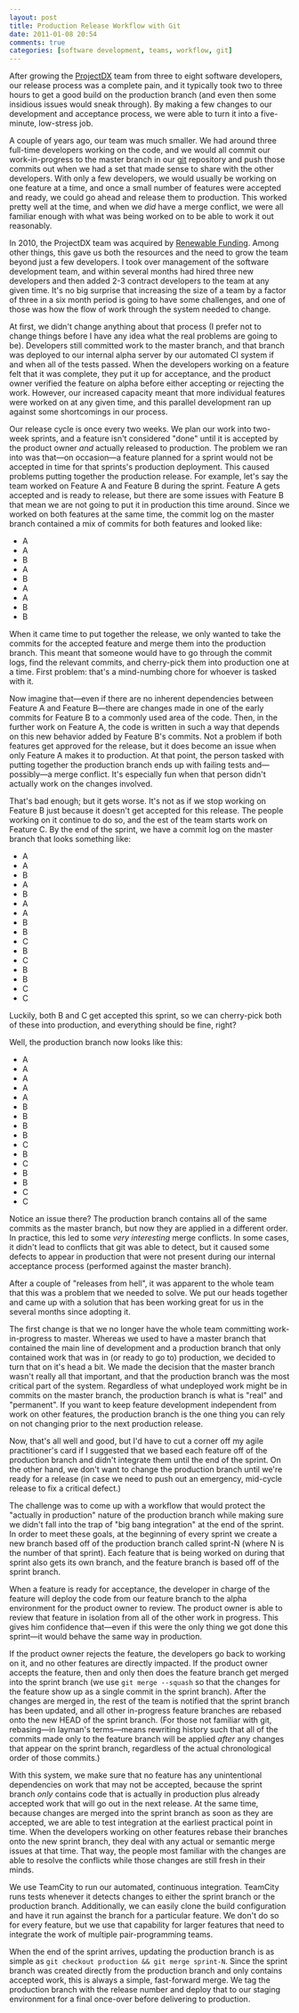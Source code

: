 ```yaml
---
layout: post
title: Production Release Workflow with Git
date: 2011-01-08 20:54
comments: true
categories: [software development, teams, workflow, git]
---
```


After growing the [ProjectDX](http://www.projectdx.com) team from three to
eight software developers, our release process was a complete pain, and it
typically took two to three hours to get a good build on the production branch
(and even then some insidious issues would sneak through). By making a few
changes to our development and acceptance process, we were able to turn it
into a five-minute, low-stress job.

<!-- more -->

A couple of years ago, our team was much smaller. We had around three
full-time developers working on the code, and we would all commit our
work-in-progress to the master branch in our [git](http://git-scm.com/)
repository and push those commits out when we had a set that made sense to
share with the other developers. With only a few developers, we would usually
be working on one feature at a time, and once a small number of features were
accepted and ready, we could go ahead and release them to production. This
worked pretty well at the time, and when we *did* have a merge conflict, we
were all familiar enough with what was being worked on to be able to work it
out reasonably.

In 2010, the ProjectDX team was acquired by [Renewable
Funding](http://www.renewfund.com). Among other things, this gave us both the
resources and the need to grow the team beyond just a few developers. I took
over management of the software development team, and within several months
had hired three new developers and then added 2-3 contract developers to the team
at any given time. It's no big surprise that increasing the size of a team by
a factor of three in a six month period is going to have some challenges, and
one of those was how the flow of work through the system needed to
change.

At first, we didn't change anything about that process (I prefer not to change
things before I have any idea what the real problems are going to be).
Developers still committed work to the master branch, and that branch was
deployed to our internal alpha server by our automated CI system if and when
all of the tests passed. When the developers working on a feature felt that it
was complete, they put it up for acceptance, and the product owner verified
the feature on alpha before either accepting or rejecting the work. However,
our increased capacity meant that more individual features were worked on at
any given time, and this parallel development ran up against some shortcomings
in our process.

Our release cycle is once every two weeks. We plan our work into two-week
sprints, and a feature isn't considered "done" until it is accepted by the
product owner *and* actually released to production. The problem we ran into
was that—on occasion—a feature planned for a sprint would not be accepted in
time for that sprints's production deployment. This caused problems putting
together the production release. For example, let's say the team worked on
Feature A and Feature B during the sprint. Feature A gets accepted and is
ready to release, but there are some issues with Feature B that mean we are
not going to put it in production this time around. Since we worked on both
features at the same time, the commit log on the master branch contained a mix
of commits for both features and looked like:

  * A
  * A
  * B
  * A
  * B
  * A
  * A
  * B
  * B

When it came time to put together the release, we only wanted to take the
commits for the accepted feature and merge them into the production branch. This
meant that someone would have to go through the commit logs, find the relevant
commits, and cherry-pick them into production one at a time. First problem:
that's a mind-numbing chore for whoever is tasked with it.

Now imagine that—even if there are no inherent dependencies between Feature A
and Feature B—there are changes made in one of the early commits for Feature B
to a commonly used area of the code. Then, in the further work on Feature A,
the code is written in such a way that depends on this new behavior added by
Feature B's commits. Not a problem if both features get approved for the
release, but it does become an issue when only Feature A makes it to
production. At that point, the person tasked with putting together the
production branch ends up with failing tests and—possibly—a merge conflict.
It's especially fun when that person didn't actually work on the changes
involved.

That's bad enough; but it gets worse. It's not as if we stop working on
Feature B just because it doesn't get accepted for this release. The people
working on it continue to do so, and the est of the team starts work on
Feature C. By the end of the sprint, we have a commit log on the master branch
that looks something like:

  * A
  * A
  * B
  * A
  * B
  * A
  * A
  * B
  * B
  * C
  * B
  * C
  * B
  * B
  * C
  * C

Luckily, both B and C get accepted this sprint, so we can cherry-pick both of
these into production, and everything should be fine, right?

Well, the production branch now looks like this:

  * A
  * A
  * A
  * A
  * A
  * B
  * B
  * B
  * B
  * C
  * B
  * C
  * B
  * B
  * C
  * C

Notice an issue there? The production branch contains all of the same commits
as the master branch, but now they are applied in a different order. In
practice, this led to some *very interesting* merge conflicts. In
some cases, it didn't lead to conflicts that git was able to detect, but it
caused some defects to appear in production that were not present during our
internal acceptance process (performed against the master branch).

After a couple of "releases from hell", it was apparent to the whole team
that this was a problem that we needed to solve. We put our heads together and
came up with a solution that has been working great for us in the several
months since adopting it.

The first change is that we no longer have the whole team committing
work-in-progress to master. Whereas we used to have a master branch that
contained the main line of development and a production branch that only
contained work that was in (or ready to go to) production, we decided to turn
that on it's head a bit. We made the decision that the master branch wasn't
really all that important, and that the production branch was the most
critical part of the system. Regardless of what undeployed work might be in
commits on the master branch, the production branch is what is "real" and
"permanent". If you want to keep feature development independent from work on
other features, the production branch is the one thing you can rely on not
changing prior to the next production release.

Now, that's all well and good, but I'd have to cut a corner off my agile
practitioner's card if I suggested that we based each feature off of the
production branch and didn't integrate them until the end of the sprint.
On the other hand, we don't want to change the production branch until we're
ready for a release (in case we need to push out an emergency, mid-cycle
release to fix a critical defect.)

The challenge was to come up with a workflow that would protect the "actually
in production" nature of the production branch while making sure we didn't
fall into the trap of "big bang integration" at the end of the sprint.
In order to meet these goals, at the beginning of every sprint we
create a new branch based off of the production branch called sprint-N (where
N is the number of that sprint). Each feature that is being worked on during
that sprint also gets its own branch, and the feature branch is based off of the
sprint branch.

When a feature is ready for acceptance, the developer in charge of the feature
will deploy the code from our feature branch to the alpha environment for the
product owner to review. The product owner is able to review that feature in
isolation from all of the other work in progress. This gives him confidence
that—even if this were the only thing we got done this sprint—it would behave
the same way in production.

If the product owner rejects the feature, the developers go back to working on
it, and no other features are directly impacted. If the product owner accepts
the feature, then and only then does the feature branch get merged into the
sprint branch (we use `git merge --squash` so that the changes for the feature
show up as a single commit in the sprint branch). After the changes are merged
in, the rest of the team is notified that the sprint branch has been updated,
and all other in-progress feature branches are rebased onto the new HEAD of
the sprint branch. (For those not familiar with git, rebasing—in layman's
terms—means rewriting history such that all of the commits made only to the
feature branch will be applied *after* any changes that appear on the sprint
branch, regardless of the actual chronological order of those commits.)

With this system, we make sure that no feature has any unintentional
dependencies on work that may not be accepted, because the sprint branch
*only* contains code that is actually in production plus already accepted work
that will go out in the next release. At the same time, because changes are
merged into the sprint branch as soon as they are accepted, we are able to
test integration at the earliest practical point in time. When the developers
working on other features rebase their branches onto the new sprint branch,
they deal with any actual or semantic merge issues at that time. That way, the
people most familiar with the changes are able to resolve the conflicts while
those changes are still fresh in their minds.

We use TeamCity to run our automated, continuous integration. TeamCity runs
tests whenever it detects changes to either the sprint branch or the
production branch. Additionally, we can easily clone the build configuration
and have it run against the branch for a particular feature. We don't do so
for every feature, but we use that capability for larger features that need to
integrate the work of multiple pair-programming teams.

When the end of the sprint arrives, updating the production branch is as
simple as `git checkout production && git merge sprint-N`. Since the sprint
branch was created directly from the production branch and only contains
accepted work, this is always a simple, fast-forward merge. We tag the
production branch with the release number and deploy that to our staging
environment for a final once-over before delivering to production.
